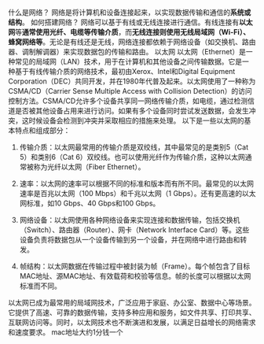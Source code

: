 什么是网络？
网络是将计算机和设备连接起来，以实现数据传输和通信的**系统或结构**。
如何搭建网络？
网络可以基于有线或无线连接进行通信。有线连接有**以太网**等**通常使用光纤、电缆等传输介质**，而**无线连接则使用无线局域网（Wi-Fi）、蜂窝网络等**。无论是有线还是无线，网络连接都依赖于网络设备（如交换机、路由器、调制解调器）来实现数据包的传输和路由。
以太网
以太网（Ethernet）是一种常见的局域网（LAN）技术，用于在计算机和其他设备之间传输数据。它是一种基于有线传输介质的网络技术，最初由Xerox、Intel和Digital Equipment Corporation（DEC）共同开发，并在1980年代普及起来。以太网使用了一种称为CSMA/CD（Carrier Sense Multiple Access with Collision Detection）的访问控制方法。CSMA/CD允许多个设备共享同一网络传输介质，如电缆，通过检测信道是否被其他设备占用来进行访问。如果有多个设备同时尝试发送数据，会发生冲突，这时候设备会检测到冲突并采取相应的措施来处理。
以下是一些以太网的基本特点和组成部分：

1. 传输介质：以太网最常用的传输介质是双绞线，其中最常见的是类别5（Cat 5）和类别6（Cat 6）双绞线。也可以使用光纤作为传输介质，这种以太网通常被称为光纤以太网（Fiber Ethernet）。

2. 速率：以太网的速率可以根据不同的标准和版本而有所不同。最常见的以太网速率是百兆以太网（100 Mbps）和千兆以太网（1 Gbps）。还有更高速的以太网标准，如10 Gbps、40 Gbps和100 Gbps。

3. 网络设备：以太网使用各种网络设备来实现连接和数据传输，包括交换机（Switch）、路由器（Router）、网卡（Network Interface Card）等。这些设备负责将数据包从一个设备传输到另一个设备，并在网络中进行路由和转发。

4. 帧结构：以太网数据在传输过程中被封装为帧（Frame）。每个帧包含了目标MAC地址、源MAC地址、有效载荷和校验等信息。帧的长度可以根据以太网标准而不同。

以太网已成为最常用的局域网技术，广泛应用于家庭、办公室、数据中心等场景。它提供了高速、可靠的数据传输，支持多种应用和服务，如文件共享、打印共享、互联网访问等。同时，以太网技术也不断演进和发展，以满足日益增长的网络需求和速度要求。
mac地址大约1分钱一个
